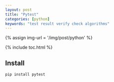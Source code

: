 ```yaml
---
layout: post
title: "Pytest"
categories: [python]
keywords: "test result verify check algorithms"
---
```


{% assign img-url = '/img/post/python' %}

{% include toc.html %}

## Install

~~~ bash
pip install pytest
~~~

## 